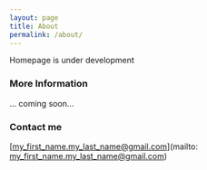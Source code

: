 ```yaml
---
layout: page
title: About
permalink: /about/
---
```


Homepage is under development 

### More Information

... coming soon... 

### Contact me

[my_first_name.my_last_name@gmail.com](mailto: my_first_name.my_last_name@gmail.com)